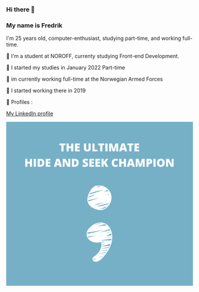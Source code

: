 ### Hi there 👋

### My name is Fredrik

I'm 25 years old, computer-enthusiast, studying part-time, and working full-time. 

🔭 I'm a student at NOROFF, currenty studying Front-end Development.

📆 I started my studies in January 2022 Part-time


💼 im currently working full-time at the Norwegian Armed Forces

💼 I started working there in 2019


💬 Profiles :

[My LinkedIn profile](www.linkedin.com/in/fredrik-straume-3570352a4)





![alt text](<images/code.png>)
